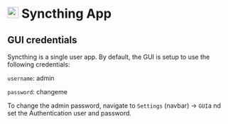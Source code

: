 # <img src="/img/syncthing-logo.png" width="25px"> Syncthing App

## GUI credentials

Syncthing is a single user app. By default, the GUI is setup to use the following credentials:

`username`: admin

`password`: changeme

To change the admin password, navigate to `Settings` (navbar) -> `GUI`a nd set the Authentication user
and password.

